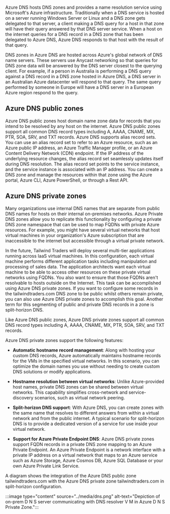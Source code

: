 Azure DNS hosts DNS zones and provides a name resolution service using Microsoft's Azure infrastructure. Traditionally when a DNS service is hosted on a server running Windows Server or Linux and a DNS zone gets delegated to that server, a client making a DNS query for a host in that zone will have their query answered by that DNS server service. When a host on the internet queries for a DNS record in a DNS zone that has been delegated to Azure DNS, Azure DNS responds to that host with the result of that query.

DNS zones in Azure DNS are hosted across Azure's global network of DNS name servers. These servers use Anycast networking so that queries for DNS zone data will be answered by the DNS server closest to the querying client. For example, if a person in Australia is performing a DNS query against a DNS record in a DNS zone hosted in Azure DNS, a DNS server in an Australian Azure datacenter will respond to that query. The same query performed by someone in Europe will have a DNS server in a European Azure region respond to the query.

## Azure DNS public zones

Azure DNS public zones host domain name zone data for records that you intend to be resolved by any host on the internet. Azure DNS public zones support all common DNS record types including A, AAAA, CNAME, MX, PTR, SOA, SRV, and TXT records. Azure DNS supports alias record sets. You can use an alias record set to refer to an Azure resource, such as an Azure public IP address, an Azure Traffic Manager profile, or an Azure Content Delivery Network (CDN) endpoint. If the IP address of the underlying resource changes, the alias record set seamlessly updates itself during DNS resolution. The alias record set points to the service instance, and the service instance is associated with an IP address. You can create a DNS zone and manage the resources within that zone using the Azure portal, Azure CLI, Azure PowerShell, or through a Rest API.

## Azure DNS private zones

Many organizations use internal DNS names that are separate from public DNS names for hosts on their internal on-premises networks. Azure Private DNS zones allow you to replicate this functionality by configuring a private DNS zone namespace that can be used to map FQDNs with private Azure resources. For example, you might have several virtual networks that host virtual machines in your organization's Azure subscription that are inaccessible to the internet but accessible through a virtual private network.

In the future, Tailwind Traders will deploy several multi-tier applications running across IaaS virtual machines. In this configuration, each virtual machine performs different application tasks including manipulation and processing of sales data. The application architects want each virtual machine to be able to access other resources on these private virtual networks using FQDNs. You also want to ensure that those FQDNs aren't resolvable to hosts outside on the Internet. This task can be accomplished using Azure DNS private zones. If you want to configure some records in the tailwindtraders.com DNS zone to be public whilst others remain private, you can also use Azure DNS private zones to accomplish this goal. Another term for this segmenting of public and private DNS records in a zone is split-horizon DNS.

Like Azure DNS public zones, Azure DNS private zones support all common DNS record types including A, AAAA, CNAME, MX, PTR, SOA, SRV, and TXT records.

Azure DNS private zones support the following features:

- **Automatic hostname record management**: Along with hosting your custom DNS records, Azure automatically maintains hostname records for the VMs in the specified virtual networks. In this scenario, you can optimize the domain names you use without needing to create custom DNS solutions or modify applications.

- **Hostname resolution between virtual networks**: Unlike Azure-provided host names, private DNS zones can be shared between virtual networks. This capability simplifies cross-network and service-discovery scenarios, such as virtual network peering.

- **Split-horizon DNS support**: With Azure DNS, you can create zones with the same name that resolves to different answers from within a virtual network and from the public internet. A typical scenario for split-horizon DNS is to provide a dedicated version of a service for use inside your virtual network.

- **Support for Azure Private Endpoint DNS**: Azure DNS private zones support FQDN records in a private DNS zone mapping to an Azure Private Endpoint. An Azure Private Endpoint is a network interface with a private IP address on a virtual network that maps to an Azure service such as Azure Storage, Azure Cosmos DB, Azure SQL Database or your own Azure Private Link Service.

A diagram shows the integration of the Azure DNS public zone tailwindtraders.com with the Azure DNS private zone tailwindtraders.com in split-horizon configuration.

:::image type="content" source="../media/dns.png" alt-text="Depiction of on-prem D N S server communicating with DNS resolver V M in Azure D N S Private Zone.":::
